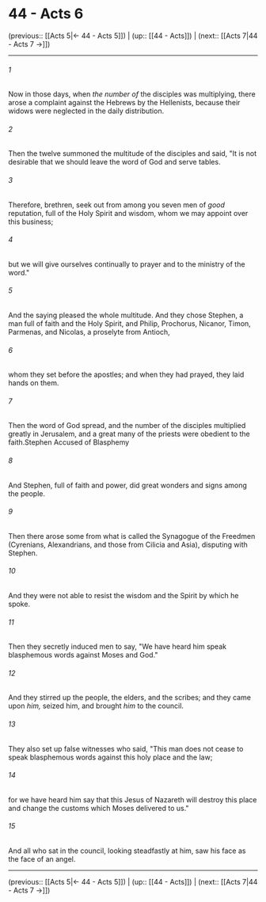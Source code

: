 # 44 - Acts 6

(previous:: [[Acts 5|← 44 - Acts 5]]) | (up:: [[44 - Acts]]) | (next:: [[Acts 7|44 - Acts 7 →]])

***


###### 1 
Now in those days, when _the number of_ the disciples was multiplying, there arose a complaint against the Hebrews by the Hellenists, because their widows were neglected in the daily distribution. 

###### 2 
Then the twelve summoned the multitude of the disciples and said, "It is not desirable that we should leave the word of God and serve tables. 

###### 3 
Therefore, brethren, seek out from among you seven men of _good_ reputation, full of the Holy Spirit and wisdom, whom we may appoint over this business; 

###### 4 
but we will give ourselves continually to prayer and to the ministry of the word." 

###### 5 
And the saying pleased the whole multitude. And they chose Stephen, a man full of faith and the Holy Spirit, and Philip, Prochorus, Nicanor, Timon, Parmenas, and Nicolas, a proselyte from Antioch, 

###### 6 
whom they set before the apostles; and when they had prayed, they laid hands on them. 

###### 7 
Then the word of God spread, and the number of the disciples multiplied greatly in Jerusalem, and a great many of the priests were obedient to the faith.Stephen Accused of Blasphemy 

###### 8 
And Stephen, full of faith and power, did great wonders and signs among the people. 

###### 9 
Then there arose some from what is called the Synagogue of the Freedmen (Cyrenians, Alexandrians, and those from Cilicia and Asia), disputing with Stephen. 

###### 10 
And they were not able to resist the wisdom and the Spirit by which he spoke. 

###### 11 
Then they secretly induced men to say, "We have heard him speak blasphemous words against Moses and God." 

###### 12 
And they stirred up the people, the elders, and the scribes; and they came upon _him,_ seized him, and brought _him_ to the council. 

###### 13 
They also set up false witnesses who said, "This man does not cease to speak blasphemous words against this holy place and the law; 

###### 14 
for we have heard him say that this Jesus of Nazareth will destroy this place and change the customs which Moses delivered to us." 

###### 15 
And all who sat in the council, looking steadfastly at him, saw his face as the face of an angel.

***

(previous:: [[Acts 5|← 44 - Acts 5]]) | (up:: [[44 - Acts]]) | (next:: [[Acts 7|44 - Acts 7 →]])
